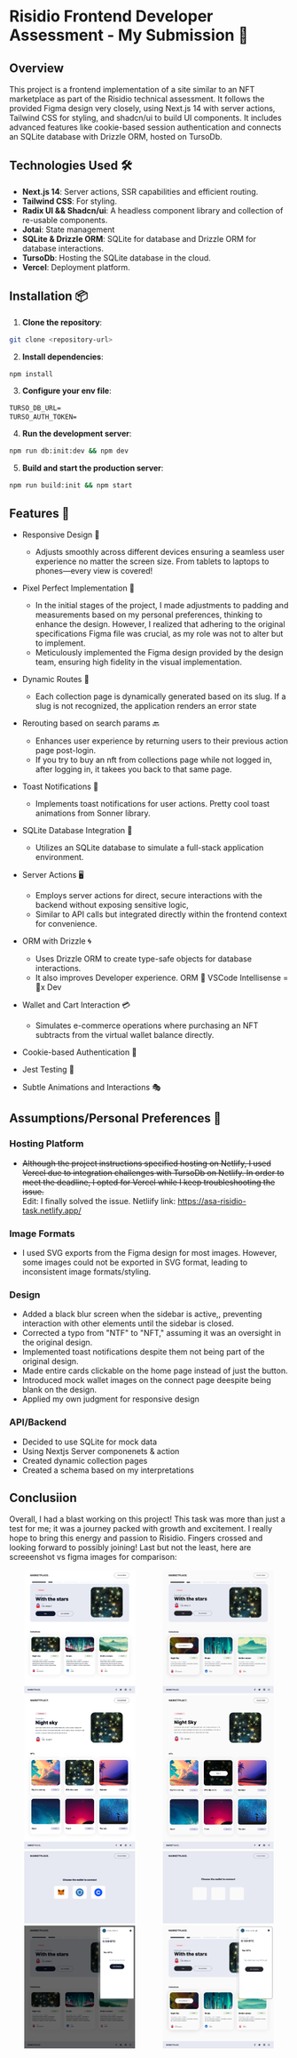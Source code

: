 # Risidio Frontend Developer Assessment - My Submission 🚀

## Overview

This project is a frontend implementation of a site similar to an NFT marketplace as part of the Risidio technical assessment. It follows the provided Figma design very closely, using Next.js 14 with server actions, Tailwind CSS for styling, and shadcn/ui to build UI components. It includes advanced features like cookie-based session authentication and connects an SQLite database with Drizzle ORM, hosted on TursoDb.

## Technologies Used 🛠️

- **Next.js 14**: Server actions, SSR capabilities and efficient routing.
- **Tailwind CSS**: For styling.
- **Radix UI && Shadcn/ui**: A headless component library and collection of re-usable components.
- **Jotai**: State management
- **SQLite & Drizzle ORM**: SQLite for database and Drizzle ORM for database interactions.
- **TursoDb**: Hosting the SQLite database in the cloud.
- **Vercel**: Deployment platform.

## Installation 📦

1. **Clone the repository**:

```bash
git clone <repository-url>
```

2. **Install dependencies**:

```bash
npm install
```

3. **Configure your env file**:

```env
TURSO_DB_URL=
TURSO_AUTH_TOKEN=
```

4. **Run the development server**:

```bash
npm run db:init:dev && npm dev
```

5. **Build and start the production server**:

```bash
npm run build:init && npm start
```

## Features 🌟

- Responsive Design 📐

  - Adjusts smoothly across different devices ensuring a seamless user experience no matter the screen size. From tablets to laptops to phones—every view is covered!

- Pixel Perfect Implementation 🎨

  - In the initial stages of the project, I made adjustments to padding and measurements based on my personal preferences, thinking to enhance the design. However, I realized that adhering to the original specifications Figma file was crucial, as my role was not to alter but to implement.
  - Meticulously implemented the Figma design provided by the design team, ensuring high fidelity in the visual implementation.

- Dynamic Routes 🔀

  - Each collection page is dynamically generated based on its slug. If a slug is not recognized, the application renders an error state

- Rerouting based on search params 🔙

  - Enhances user experience by returning users to their previous action page post-login.
  - If you try to buy an nft from collections page while not logged in, after logging in, it takees you back to that same page.

- Toast Notifications 🍞

  - Implements toast notifications for user actions. Pretty cool toast animations from Sonner library.

- SQLite Database Integration 💾

  - Utilizes an SQLite database to simulate a full-stack application environment.

- Server Actions 🖥️

  - Employs server actions for direct, secure interactions with the backend without exposing sensitive logic,
  - Similar to API calls but integrated directly within the frontend context for convenience.

- ORM with Drizzle 🌀

  - Uses Drizzle ORM to create type-safe objects for database interactions.
  - It also improves Developer experience. ORM 🤝 VSCode Intellisense = 💯x Dev

- Wallet and Cart Interaction 💳

  - Simulates e-commerce operations where purchasing an NFT subtracts from the virtual wallet balance directly.

- Cookie-based Authentication 🍪

- Jest Testing 🧪

- Subtle Animations and Interactions 🎭

## Assumptions/Personal Preferences 🤔

### Hosting Platform

- ~~Although the project instructions specified hosting on Netlify, I used Vercel due to integration challenges with TursoDb on Netlify. In order to meet the deadline, I opted for Vercel while I keep troubleshooting the issue.~~<br/>
  Edit: I finally solved the issue.
  Netliify link: https://asa-risidio-task.netlify.app/

### Image Formats

- I used SVG exports from the Figma design for most images. However, some images could not be exported in SVG format, leading to inconsistent image formats/styling.

### Design

- Added a black blur screen when the sidebar is active,, preventing interaction with other elements until the sidebar is closed.
- Corrected a typo from "NTF" to "NFT," assuming it was an oversight in the original design.
- Implemented toast notifications despite them not being part of the original design.
- Made entire cards clickable on the home page instead of just the button.
- Introduced mock wallet images on the connect page deespite being blank on the design.
- Applied my own judgment for responsive design

### API/Backend

- Decided to use SQLite for mock data
- Using Nextjs Server componenets & action
- Created dynamic collection pages
- Created a schema based on my interpretations

## Conclusiion

Overall, I had a blast working on this project! This task was more than just a test for me; it was a journey packed with growth and excitement. I really hope to bring this energy and passion to Risidio. Fingers crossed and looking forward to possibly joining! Last but not the least, here are screeenshot vs figma images for comparison:

<div style="display: flex; padding: 2px; justify-content: space-around;">
   <img src="./public/home-screenshot.png" width="40%" />
   <img src="./public/home-figma.png" width="40%" /> 
</div>

<div style="display: flex; padding: 2px; justify-content: space-around;">
   <img src="./public/collection-screenshot.png" width="40%" />
   <img src="./public/collection-figma.png" width="40%" /> 
</div>

<div style="display: flex; padding: 2px; justify-content: space-around;">
   <img src="./public/connect-screenshot.png" width="40%" />
   <img src="./public/connect-figma.png" width="40%" /> 
</div>

<div style="display: flex; padding: 2px; justify-content: space-around;">
   <img src="./public/sidebar-screenshot.png" width="40%" />
   <img src="./public/sidebar-figma.png" width="40%" /> 
</div>
